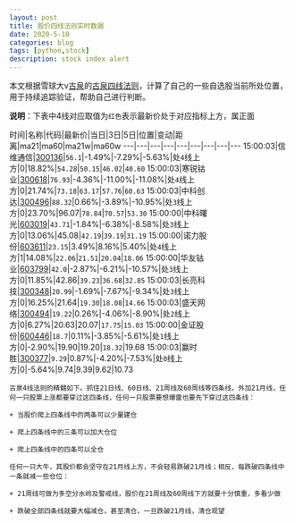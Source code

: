```yaml
---
layout: post
title: 股价四线法则实时数据
date: 2020-5-10
categories: blog
tags: [python,stock]
description: stock index alert
---
```



本文根据雪球大v[古泉](https://xueqiu.com/u/7148646888)的[古泉四线法则](https://xueqiu.com/7148646888/130498192)，计算了自己的一些自选股当前所处位置，用于持续追踪验证，帮助自己进行判断。

**说明**：下表中4线对应取值为`红色`表示最新价处于对应指标上方，属正面

时间|名称|代码|最新价|当日|3日|5日|位置|变动|距离|ma21|ma60|ma21w|ma60w
---|---|---|---|---|---|---|---|---
15:00:03|信维通信|[300136](https://xueqiu.com/S/SZ300136)|`56.1`|-1.49%|-7.29%|-5.63%|处`4`线上方|0|18.82%|`54.28`|`50.15`|`46.02`|`40.60`
15:00:03|寒锐钴业|[300618](https://xueqiu.com/S/SZ300618)|`76.93`|-4.36%|-11.00%|-11.08%|处`4`线上方|0|21.74%|`73.18`|`63.17`|`57.76`|`60.63`
15:00:03|中科创达|[300496](https://xueqiu.com/S/SZ300496)|`88.32`|0.66%|-3.89%|-10.95%|处`3`线上方|0|23.70%|96.07|`78.84`|`70.57`|`53.30`
15:00:00|中科曙光|[603019](https://xueqiu.com/S/SH603019)|`43.71`|-1.84%|-6.38%|-8.58%|处`3`线上方|0|13.06%|45.08|`42.19`|`39.19`|`31.19`
15:00:00|诺力股份|[603611](https://xueqiu.com/S/SH603611)|`23.15`|3.49%|8.16%|5.40%|处`4`线上方|1|14.08%|`22.06`|`21.51`|`20.04`|`18.06`
15:00:00|华友钴业|[603799](https://xueqiu.com/S/SH603799)|`42.0`|-2.87%|-6.21%|-10.57%|处`3`线上方|0|11.85%|42.86|`39.23`|`36.68`|`32.85`
15:00:03|长亮科技|[300348](https://xueqiu.com/S/SZ300348)|`20.99`|-1.69%|-7.67%|-9.34%|处`3`线上方|0|16.25%|21.64|`19.30`|`18.08`|`14.66`
15:00:03|盛天网络|[300494](https://xueqiu.com/S/SZ300494)|`19.22`|0.26%|-4.06%|-8.90%|处`2`线上方|0|6.27%|20.63|20.07|`17.75`|`15.03`
15:00:00|金证股份|[600446](https://xueqiu.com/S/SH600446)|`18.7`|0.11%|-3.85%|-5.61%|处`1`线上方|0|-2.90%|19.90|19.20|`18.32`|19.68
15:00:03|赢时胜|[300377](https://xueqiu.com/S/SZ300377)|`9.29`|0.87%|-4.20%|-7.53%|处`0`线上方|0|-5.64%|9.74|9.39|9.62|10.73

```
古泉4线法则的精髓如下。抓住21日线、60日线、21周线及60周线等四条线，外加21月线，任何一只股票上涨都要穿过这四条线，任何一只股票要想爆雷也要先下穿过这四条线：

+ 当股价爬上四条线中的两条可以少量建仓

+ 爬上四条线中的三条可以加大仓位

+ 爬上四条线中的四条可以全仓

任何一只大牛，其股价都会坚守在21月线上方，不会轻易跌破21月线；相反，每跌破四条线中一条就减一些仓位：

+ 21周线可做为多空分水岭及警戒线，股价在21周线及60周线下方就要十分慎重，多看少做

+ 跌破全部四条线就要大幅减仓，甚至清仓，一旦跌破21月线，清仓观望
```